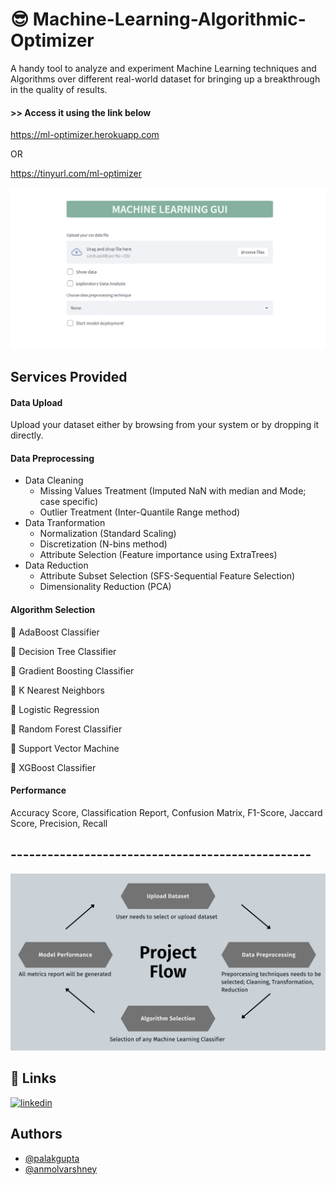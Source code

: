 
# 😎 Machine-Learning-Algorithmic-Optimizer 

A handy tool to analyze and experiment Machine Learning techniques and Algorithms over different real-world dataset for bringing up a breakthrough in the quality of results.


#### >> Access it using the link below
https://ml-optimizer.herokuapp.com

OR

https://tinyurl.com/ml-optimizer



![Snapshot](https://github.com/Code-with-Palak/Machine-Learning-Algorithmic-Optimizer/blob/main/tool.png)

## Services Provided
#### Data Upload
Upload your dataset either by browsing from your system or by dropping it directly.
#### Data Preprocessing 
- Data Cleaning
    - Missing Values Treatment (Imputed NaN with median and Mode; case specific)
    - Outlier Treatment (Inter-Quantile Range method)
- Data Tranformation
    - Normalization (Standard Scaling)
    - Discretization (N-bins method)
    - Attribute Selection (Feature importance using ExtraTrees)
- Data Reduction
    - Attribute Subset Selection (SFS-Sequential Feature Selection)
    - Dimensionality Reduction (PCA)

#### Algorithm Selection
🎯 AdaBoost Classifier

🎯 Decision Tree Classifier

🎯 Gradient Boosting Classifier

🎯 K Nearest Neighbors

🎯 Logistic Regression 

🎯 Random Forest Classifier

🎯 Support Vector Machine

🎯 XGBoost Classifier

#### Performance
Accuracy Score, Classification Report, Confusion Matrix, F1-Score, Jaccard Score, Precision, Recall

## -------------------------------------------------

![Flow](https://github.com/Code-with-Palak/Machine-Learning-Algorithmic-Optimizer/blob/main/flow.png)


## 🔗 Links
[![linkedin](https://img.shields.io/badge/Palak_gupta-0A66C2?style=for-the-badge&logo=linkedin&logoColor=white)](https://www.linkedin.com/in/palak-gupta-/)


## Authors

- [@palakgupta](https://github.com/Code-with-Palak)
- [@anmolvarshney](https://github.com/anmol-varshney)


